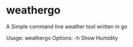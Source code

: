 # weathergo
A Simple command line weather tool written in go

Usage: weathergo
Options:
	-h		Show Humidity
